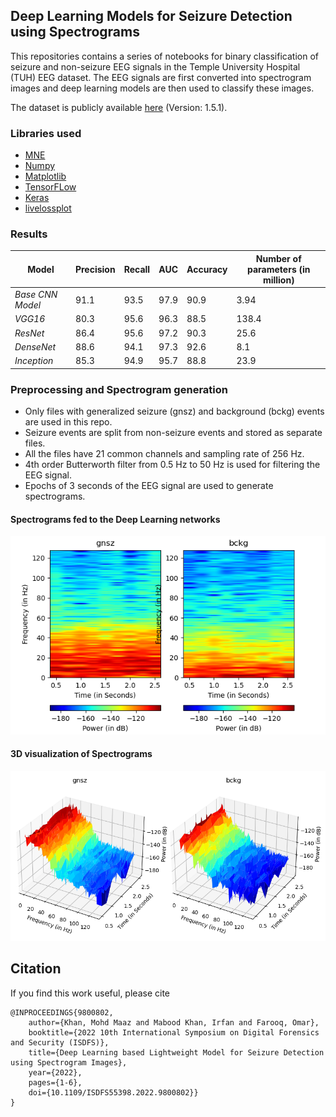 ## Deep Learning Models for Seizure Detection using Spectrograms

This repositories contains a series of notebooks for binary classification of seizure and non-seizure EEG signals in the Temple University Hospital (TUH) EEG dataset. 
The EEG signals are first converted into spectrogram images and deep learning models are then used to classify these images.

The dataset is publicly available [here](https://isip.piconepress.com/projects/tuh_eeg/html/downloads.shtml) (Version: 1.5.1).


### Libraries used
* [MNE](https://mne.tools/stable/index.html#)
* [Numpy](https://numpy.org/)
* [Matplotlib](https://matplotlib.org/)
* [TensorFLow](https://www.tensorflow.org/)
* [Keras](https://keras.io/)
* [livelossplot](https://pypi.org/project/livelossplot/)


### Results

**Model** | **Precision**| **Recall** | **AUC** | **Accuracy** | **Number of parameters (in million)**
---|---|---|---|---|---
*Base CNN Model* | 91.1 | 93.5 | 97.9 | 90.9 | 3.94
*VGG16* | 80.3 | 95.6 | 96.3 | 88.5 | 138.4
*ResNet* | 86.4 | 95.6 | 97.2 | 90.3 | 25.6
*DenseNet* | 88.6 | 94.1 | 97.3 | 92.6 | 8.1
*Inception* | 85.3 | 94.9 | 95.7 | 88.8 | 23.9


### Preprocessing and Spectrogram generation

- Only files with generalized seizure (gnsz) and background (bckg) events are used in this repo.
- Seizure events are split from non-seizure events and stored as separate files.
- All the files have 21 common channels and sampling rate of 256 Hz.
- 4th order Butterworth filter from 0.5 Hz to 50 Hz is used for filtering the EEG signal. 
- Epochs of 3 seconds of the EEG signal are used to generate spectrograms.


#### Spectrograms fed to the Deep Learning networks 
![Spectrograms](https://github.com/irfankhaan/DL-Models-for-Seizure-Detection-using-Spectrograms/blob/master/image-spectrograms.png)

#### 3D visualization of Spectrograms 
![3D Spectrogram](https://github.com/irfankhaan/DL-Models-for-Seizure-Detection-using-Spectrograms/blob/master/image-specgrams-3d.png)


## Citation
If you find this work useful, please cite

```
@INPROCEEDINGS{9800802,  
    author={Khan, Mohd Maaz and Mabood Khan, Irfan and Farooq, Omar},  
    booktitle={2022 10th International Symposium on Digital Forensics and Security (ISDFS)},   
    title={Deep Learning based Lightweight Model for Seizure Detection using Spectrogram Images},   
    year={2022},  
    pages={1-6},  
    doi={10.1109/ISDFS55398.2022.9800802}}
}
```
